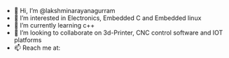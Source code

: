 - 👋 Hi, I’m @lakshminarayanagurram
- 👀 I’m interested in Electronics, Embedded C and Embedded linux
- 🌱 I’m currently learning c++
- 💞️ I’m looking to collaborate on 3d-Printer, CNC control software and IOT platforms
- 📫 Reach me at:

<!---
lakshminarayanagurram/lakshminarayanagurram is a ✨ special ✨ repository because its `README.md` (this file) appears on your GitHub profile.
You can click the Preview link to take a look at your changes.
--->
